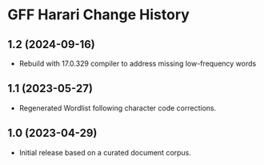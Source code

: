 GFF Harari Change History
==========================

1.2 (2024-09-16)
----------------
* Rebuild with 17.0.329 compiler to address missing low-frequency words

1.1 (2023-05-27)
----------------
* Regenerated Wordlist following character code corrections.

1.0 (2023-04-29)
----------------
* Initial release based on a curated document corpus.
